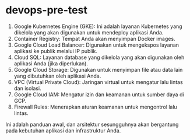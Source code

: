 # devops-pre-test
1. Google Kubernetes Engine (GKE): Ini adalah layanan Kubernetes yang dikelola yang akan digunakan untuk mendeploy aplikasi Anda.
2. Container Registry: Tempat Anda akan menyimpan Docker images.
3. Google Cloud Load Balancer: Digunakan untuk mengekspos layanan aplikasi ke publik melalui IP publik.
4. Cloud SQL: Layanan database yang dikelola yang akan digunakan oleh aplikasi Anda (jika diperlukan).
5. Google Cloud Storage: Digunakan untuk menyimpan file atau data lain yang dibutuhkan oleh aplikasi Anda.
6. VPC (Virtual Private Cloud): Jaringan virtual untuk mengatur lalu lintas dan isolasi.
7. Google Cloud IAM: Mengatur izin dan keamanan untuk sumber daya di GCP.
8. Firewall Rules: Menerapkan aturan keamanan untuk mengontrol lalu lintas.

Ini adalah panduan awal, dan arsitektur sesungguhnya akan bergantung pada kebutuhan aplikasi dan infrastruktur Anda.
